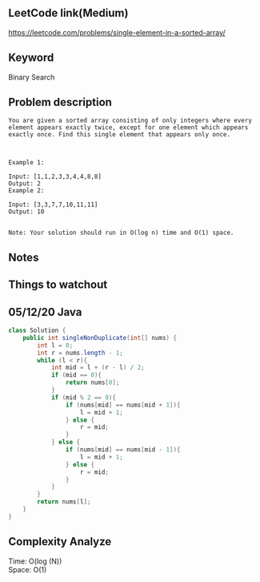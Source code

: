 ## LeetCode link(Medium)
https://leetcode.com/problems/single-element-in-a-sorted-array/

## Keyword
Binary Search

## Problem description
```
You are given a sorted array consisting of only integers where every element appears exactly twice, except for one element which appears exactly once. Find this single element that appears only once.

 

Example 1:

Input: [1,1,2,3,3,4,4,8,8]
Output: 2
Example 2:

Input: [3,3,7,7,10,11,11]
Output: 10
 

Note: Your solution should run in O(log n) time and O(1) space.
```



## Notes


## Things to watchout

## 05/12/20 Java

```java
class Solution {
    public int singleNonDuplicate(int[] nums) {
        int l = 0;
        int r = nums.length - 1;
        while (l < r){
            int mid = l + (r - l) / 2;
            if (mid == 0){
                return nums[0];
            }
            if (mid % 2 == 0){
                if (nums[mid] == nums[mid + 1]){
                    l = mid + 1;
                } else {
                    r = mid;
                }
            } else {
                if (nums[mid] == nums[mid - 1]){
                    l = mid + 1;  
                } else {
                    r = mid;
                }
            }
        }
        return nums[l];
    }
}

```
## Complexity Analyze
Time: O(log (N))      \
Space: O(1)